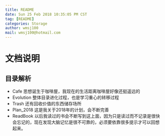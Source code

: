 ```yaml
---
title: README
date: Sun 25 Feb 2018 10:35:05 PM CST
tag: [README]
categories: Storage
author: wmsj100
mail: wmsj100@hotmail.com
---
```


# 文档说明

## 目录解析
- Cafe 思想诞生于咖啡屋，我现在的生活距离咖啡屋好像还挺遥远的
- Evolution 整体目录进化过程，也是学习重心的转移过程
- Trash 还有回收价值的东西储存场所
- Plan_2018 这是我关于2018年的计划，会不断完善
- ReadBook 以后我读过的书会不断写到这上面，因为只是读过而不记录是很快会忘记的，现在发现大脑记忆是很不可靠的，必须要依靠很多提示才可以回想起来。

